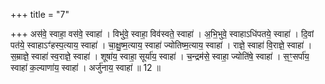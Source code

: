 +++
title = "7"

+++
अस॑वे॒ स्वाहा॒ वस॑वे॒ स्वाहा॑ । विभु॑वे॒ स्वाहा॒ विव॑स्वते॒ स्वाहा॑ । अ॒भि॒भुवे॒ स्वाहाऽधि॑पतये॒ स्वाहा॑ । दि॒वां  पत॑ये॒ स्वाहाऽꣳ॑हस्प॒त्याय॒ स्वाहा॑ । चा॒क्षु॒ष्म॒त्याय॒ स्वाहा॑ ज्योतिष्म॒त्याय॒ स्वाहा॑ । राज्ञे॒ स्वाहा॑ वि॒राज्ञे॒ स्वाहा॑ ।  स॒म्राज्ञे॒ स्वाहा॑ स्व॒राज्ञे॒ स्वाहा॑ । शूषा॑य॒ स्वाहा॒ सूर्या॑य॒ स्वाहा॑ । च॒न्द्रम॑से॒ स्वाहा॒ ज्योति॑षे॒ स्वाहा॑ । स॒ꣳ॒सर्पा॑य॒  स्वाहा॑ क॒ल्याणा॑य॒ स्वाहा॑ । अर्जु॑नाय॒ स्वाहा॑ ॥ 12 ॥



